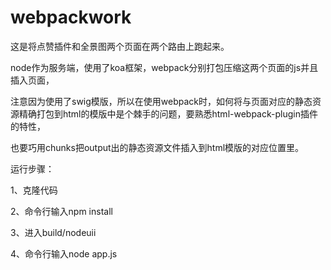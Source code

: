 # webpackwork

这是将点赞插件和全景图两个页面在两个路由上跑起来。

node作为服务端，使用了koa框架，webpack分别打包压缩这两个页面的js并且插入页面，

注意因为使用了swig模版，所以在使用webpack时，如何将与页面对应的静态资源精确打包到html的模版中是个棘手的问题，要熟悉html-webpack-plugin插件的特性，

也要巧用chunks把output出的静态资源文件插入到html模版的对应位置里。

运行步骤：

1、克隆代码

2、命令行输入npm install

3、进入build/nodeuii

4、命令行输入node app.js


